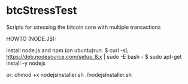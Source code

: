 # btcStressTest
Scripts for stressing the bitcoin core with multiple transactions

HOWTO (NODE.JS):

install node.js and npm (on ubuntu)run:
$ curl -sL https://deb.nodesource.com/setup_8.x | sudo -E bash -
$ sudo apt-get install -y nodejs

or:
chmod +x nodejsInstaller.sh
./nodejsInstaller.sh
